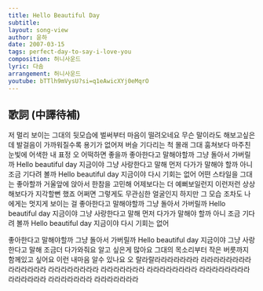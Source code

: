 ```yaml
---
title: Hello Beautiful Day
subtitle:
layout: song-view
author: 윤하
date: 2007-03-15
tags: perfect-day-to-say-i-love-you
composition: 허니사운드
lyric: 다솜
arrangement: 허니사운드
youtube: bTTlh9mVysU?si=q1eAwicXYj0eMqrO
---
```


## 歌詞 (中譯待補)

저 멀리 보이는
그대의 뒷모습에
벌써부터 마음이
떨려오네요
무슨 말이라도
해보고싶은데
발걸음이 가까워질수록
용기가 없어져
버슬 기다리는 척
몰래 그대 훔쳐보다
마주친 눈빛에 어색한 내 표정
오 어떡하면 좋을까
좋아한다고 말해야할까
그냥 돌아서 가버릴까
Hello beautiful day 지금이야
그냥 사랑한다고 말해
먼저 다가가 말해야 할까
아니 조금 기다려 볼까
Hello beautiful day 지금이야
다시 기회는 없어
어떤 스타일을
그대는 좋아할까
거울앞에 앉아서
한참을 고민해
어제보다는 더
예뻐보일런지
이런저런 상상해보다가
지각할뻔 했죠
어쩌면 그렇게도
무관심한 얼굴인지
하지만 그 모습 조차도 나에게는
멋지게 보이는 걸
좋아한다고 말해야할까
그냥 돌아서 가버릴까
Hello beautiful day 지금이야
그냥 사랑한다고 말해
먼저 다가가 말해야 할까
아니 조금 기다려 볼까
Hello beautiful day 지금이야
다시 기회는 없어

좋아한다고 말해야할까
그냥 돌아서 가버릴까
Hello beautiful day 지금이야
그냥 사랑한다고 말해
조금더 다가와줘요
알고 싶은게 많아요
그대의 목소리부터
작은 버릇까지
함께있고 싶어요
이런 내마음 알수 있나요 오
랄라랄라라라라라라라
라라라라라라라라
라라라라라라
라라라라라라라라
라라라라라라라
라라라라라라라라
라라라라라라라라
라라라라라라
라라라라라라라
라라라라라라라
